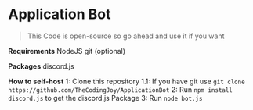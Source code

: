 # Application Bot

> This Code is open-source so go ahead and use it if you want


**Requirements**
NodeJS 
git (optional) 

**Packages**
discord.js 

**How to self-host**
1: Clone this repository
1.1: If you have git use ``git clone https://github.com/TheCodingJoy/ApplicationBot`` 
2: Run ``npm install discord.js`` to get the discord.js Package 
3: Run ``node bot.js`` 
